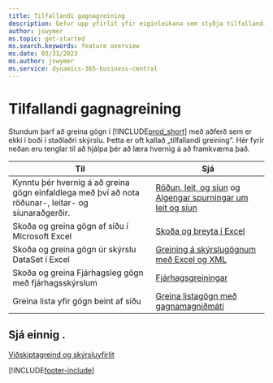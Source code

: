 ```yaml
---
title: Tilfallandi gagnagreining
description: Gefur upp yfirlit yfir eiginleikana sem styðja tilfallandi gagnagreiningarverk í vöru Business Central.
author: jswymer
ms.topic: get-started
ms.search.keywords: feature overview
ms.date: 03/31/2023
ms.author: jswymer
ms.service: dynamics-365-business-central
---
```

# <a name="ad-hoc-data-analysis"></a>Tilfallandi gagnagreining

Stundum þarf að greina gögn í [!INCLUDE[prod_short](includes/prod_short.md)] með aðferð sem er ekki í boði í staðlaðri skýrslu. Þetta er oft kallað „tilfallandi greining“. Hér fyrir neðan eru tenglar til að hjálpa þér að læra hvernig á að framkvæma það.

| Til | Sjá |
| --- | --- |
| Kynntu þér hvernig á að greina gögn einfaldlega með því að nota röðunar-, leitar- og síunaraðgerðir. | [Röðun, leit, og síun](ui-enter-criteria-filters.md) og [Algengar spurningar um leit og síun](ui-search-filter-faq.yml) |
| Skoða og greina gögn af síðu í Microsoft Excel | [Skoða og breyta í Excel](across-work-with-excel.md) |
| Skoða og greina gögn úr skýrslu DataSet í Excel | [Greining á skýrslugögnum með Excel og XML](report-analyze-excel.md) |
| Skoða og greina Fjárhagsleg gögn með fjárhagsskýrslum | [Fjárhagsgreiningar](bi.md) |
| Greina lista yfir gögn beint af síðu |[Greina listagögn með gagnamagniðmáti](analysis-mode.md)|

## <a name="see-also"></a>Sjá einnig .

[Viðskiptagreind og skýrsluyfirlit](ui-work-report.md)

[!INCLUDE[footer-include](includes/footer-banner.md)]
